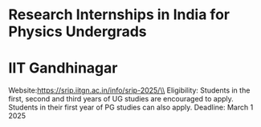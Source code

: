# Research Internships in India for Physics Undergrads
# IIT Gandhinagar
Website:https://srip.iitgn.ac.in/info/srip-2025/\\
Eligibility: Students in the first, second and third years of UG studies are encouraged to apply. Students in their first year of PG studies can also apply.
Deadline: March 1 2025
# 
